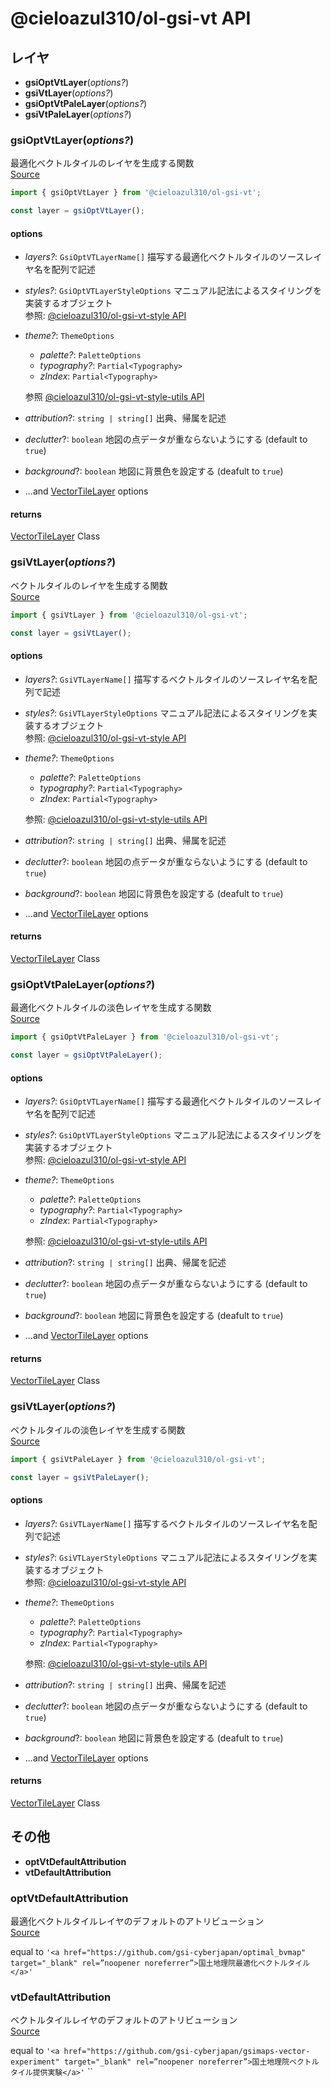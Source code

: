 # @cieloazul310/ol-gsi-vt API

## レイヤ

- **gsiOptVtLayer**(*options?*)
- **gsiVtLayer**(*options?*)
- **gsiOptVtPaleLayer**(*options?*)
- **gsiVtPaleLayer**(*options?*)

### gsiOptVtLayer(*options?*)

最適化ベクトルタイルのレイヤを生成する関数  
[Source](https://github.com/cieloazul310/ol-gsi-vt/blob/main/packages/ol-gsi-vt/src/layers/gsi-opt-vt.ts)

```ts
import { gsiOptVtLayer } from '@cieloazul310/ol-gsi-vt';

const layer = gsiOptVtLayer();
```

#### options

- *layers?*: `GsiOptVTLayerName[]`
  描写する最適化ベクトルタイルのソースレイヤ名を配列で記述
- *styles?*: `GsiOptVTLayerStyleOptions`
  マニュアル記法によるスタイリングを実装するオブジェクト  
  参照: [@cieloazul310/ol-gsi-vt-style API]
- *theme?*: `ThemeOptions`
  - *palette?*: `PaletteOptions`
  - *typography?*: `Partial<Typography>`
  - *zIndex*: `Partial<Typography>`
  
  参照 [@cieloazul310/ol-gsi-vt-style-utils API]
- *attribution*?: `string | string[]`
  出典、帰属を記述
- *declutter*?: `boolean`
  地図の点データが重ならないようにする (default to `true`)
- *background*?: `boolean`
  地図に背景色を設定する (deafult to `true`)
- ...and [VectorTileLayer] options

#### returns

[VectorTileLayer] Class  

### gsiVtLayer(*options?*)

ベクトルタイルのレイヤを生成する関数  
[Source](https://github.com/cieloazul310/ol-gsi-vt/blob/main/packages/ol-gsi-vt/src/layers/gsi-vt.ts)

```ts
import { gsiVtLayer } from '@cieloazul310/ol-gsi-vt';

const layer = gsiVtLayer();
```

#### options

- *layers?*: `GsiVTLayerName[]`
  描写するベクトルタイルのソースレイヤ名を配列で記述
- *styles?*: `GsiVTLayerStyleOptions`
  マニュアル記法によるスタイリングを実装するオブジェクト  
  参照: [@cieloazul310/ol-gsi-vt-style API]
- *theme?*: `ThemeOptions`
  - *palette?*: `PaletteOptions`
  - *typography?*: `Partial<Typography>`
  - *zIndex*: `Partial<Typography>`
  
  参照: [@cieloazul310/ol-gsi-vt-style-utils API]
- *attribution*?: `string | string[]`
  出典、帰属を記述
- *declutter*?: `boolean`
  地図の点データが重ならないようにする (default to `true`)
- *background*?: `boolean`
  地図に背景色を設定する (deafult to `true`)
- ...and [VectorTileLayer] options

#### returns

[VectorTileLayer] Class

### gsiOptVtPaleLayer(*options?*)

最適化ベクトルタイルの淡色レイヤを生成する関数  
[Source](https://github.com/cieloazul310/ol-gsi-vt/blob/main/packages/ol-gsi-vt/src/layers/gsi-opt-vt-pale.ts)

```ts
import { gsiOptVtPaleLayer } from '@cieloazul310/ol-gsi-vt';

const layer = gsiOptVtPaleLayer();
```

#### options

- *layers?*: `GsiOptVTLayerName[]`
  描写する最適化ベクトルタイルのソースレイヤ名を配列で記述
- *styles?*: `GsiOptVTLayerStyleOptions`
  マニュアル記法によるスタイリングを実装するオブジェクト  
  参照: [@cieloazul310/ol-gsi-vt-style API]
- *theme?*: `ThemeOptions`
  - *palette?*: `PaletteOptions`
  - *typography?*: `Partial<Typography>`
  - *zIndex*: `Partial<Typography>`
  
  参照: [@cieloazul310/ol-gsi-vt-style-utils API]
- *attribution*?: `string | string[]`
  出典、帰属を記述
- *declutter*?: `boolean`
  地図の点データが重ならないようにする (default to `true`)
- *background*?: `boolean`
  地図に背景色を設定する (deafult to `true`)
- ...and [VectorTileLayer] options

#### returns

[VectorTileLayer] Class

### gsiVtLayer(*options?*)

ベクトルタイルの淡色レイヤを生成する関数  
[Source](https://github.com/cieloazul310/ol-gsi-vt/blob/main/packages/ol-gsi-vt/src/layers/gsi-vt-pale.ts)

```ts
import { gsiVtPaleLayer } from '@cieloazul310/ol-gsi-vt';

const layer = gsiVtPaleLayer();
```

#### options

- *layers?*: `GsiVTLayerName[]`
  描写するベクトルタイルのソースレイヤ名を配列で記述
- *styles?*: `GsiVTLayerStyleOptions`
  マニュアル記法によるスタイリングを実装するオブジェクト  
  参照: [@cieloazul310/ol-gsi-vt-style API]
- *theme?*: `ThemeOptions`
  - *palette?*: `PaletteOptions`
  - *typography?*: `Partial<Typography>`
  - *zIndex*: `Partial<Typography>`
  
  参照: [@cieloazul310/ol-gsi-vt-style-utils API]
- *attribution*?: `string | string[]`
  出典、帰属を記述
- *declutter*?: `boolean`
  地図の点データが重ならないようにする (default to `true`)
- *background*?: `boolean`
  地図に背景色を設定する (deafult to `true`)
- ...and [VectorTileLayer] options

#### returns

[VectorTileLayer] Class

## その他

- **optVtDefaultAttribution**
- **vtDefaultAttribution**

### optVtDefaultAttribution

最適化ベクトルタイルレイヤのデフォルトのアトリビューション  
[Source](https://github.com/cieloazul310/ol-gsi-vt/blob/main/packages/ol-gsi-vt/src/layers/types.ts)

equal to `'<a href="https://github.com/gsi-cyberjapan/optimal_bvmap" target="_blank" rel=”noopener noreferrer”>国土地理院最適化ベクトルタイル</a>'`

### vtDefaultAttribution

ベクトルタイルレイヤのデフォルトのアトリビューション  
[Source](https://github.com/cieloazul310/ol-gsi-vt/blob/main/packages/ol-gsi-vt/src/layers/types.ts)

equal to `'<a href="https://github.com/gsi-cyberjapan/gsimaps-vector-experiment" target="_blank" rel=”noopener noreferrer”>国土地理院ベクトルタイル提供実験</a>'`
``

[VectorTileLayer]: https://openlayers.org/en/latest/apidoc/module-ol_layer_VectorTile-VectorTileLayer.html "VectorTileLayer"
[@cieloazul310/ol-gsi-vt API]: ol-gsi-vt-api.md
[@cieloazul310/ol-gsi-vt-style API]: ol-gsi-vt-style-api.md
[@cieloazul310/ol-gsi-vt-style-utils API]: ol-gsi-vt-style-utils-api.md
